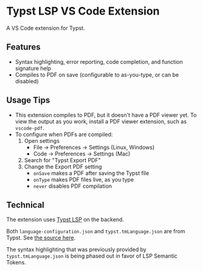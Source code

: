 # Typst LSP VS Code Extension

A VS Code extension for Typst.

## Features

-   Syntax highlighting, error reporting, code completion, and function signature
    help
-   Compiles to PDF on save (configurable to as-you-type, or can be disabled)

## Usage Tips

-   This extension compiles to PDF, but it doesn't have a PDF viewer yet. To view
    the output as you work, install a PDF viewer extension, such as
    `vscode-pdf`.
-   To configure when PDFs are compiled:
    1. Open settings
        - File -> Preferences -> Settings (Linux, Windows)
        - Code -> Preferences -> Settings (Mac)
    2. Search for "Typst Export PDF"
    3. Change the Export PDF setting
        - `onSave` makes a PDF after saving the Typst file
        - `onType` makes PDF files live, as you type
        - `never` disables PDF compilation

## Technical

The extension uses [Typst LSP](https://github.com/nvarner/typst-lsp) on the
backend.

Both `language-configuration.json` and `typst.tmLanguage.json` are from
Typst. See [the source here](https://github.com/typst/typst/tree/main/tools/support).

The syntax highlighting that was previously provided by `typst.tmLanguage.json`
is being phased out in favor of LSP Semantic Tokens.
